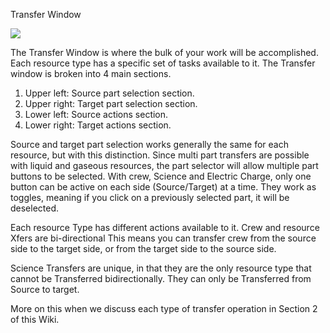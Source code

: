Transfer Window

![](http://i.imgur.com/EK87NS9.png)

The Transfer Window is where the bulk of your work will be accomplished.  Each resource type has a specific set of tasks available to it.  The Transfer window is broken into 4 main sections.   

1.  Upper left:  Source part selection section.
2.  Upper right: Target part selection section.
3.  Lower left:  Source actions section.
4.  Lower right: Target actions section.

Source and target part selection works generally the same for each resource, but with this distinction.  Since multi part transfers are possible with liquid and gaseous resources, the part selector will allow multiple part buttons to be selected.  With crew, Science and Electric Charge, only one button can be active on each side (Source/Target) at a time.  They work as toggles, meaning if you click on a previously selected part, it will be deselected.

Each resource Type has different actions available to it.  Crew and resource Xfers are bi-directional  This means you can transfer crew from the source side to the target side, or from the target side to the source side.

Science Transfers are unique, in that they are the only resource type that cannot be Transferred bidirectionally.  They can only be Transferred from Source to target.

More on this when we discuss each type of transfer operation in Section 2 of this Wiki.

